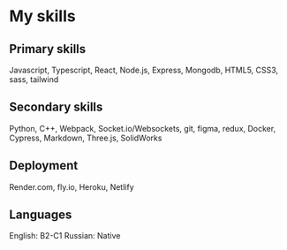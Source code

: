 # My skills

## Primary skills
Javascript, Typescript, React, Node.js, Express, Mongodb, HTML5, CSS3, sass, tailwind

## Secondary skills
Python, C++, Webpack, Socket.io/Websockets, git, figma, redux, Docker, Cypress, Markdown, Three.js, SolidWorks

## Deployment
Render.com, fly.io, Heroku, Netlify

## Languages
English: B2-C1
Russian: Native